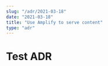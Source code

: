 ```yaml
---
slug: "/adr/2021-03-18"
date: "2021-03-18"
title: "Use Amplify to serve content"
type: "adr"
---
```

# Test ADR

